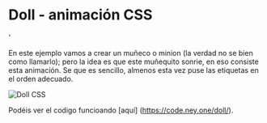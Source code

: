 # Doll - animación CSS
'

En este ejemplo vamos a crear un muñeco o minion (la verdad no se bien como llamarlo); pero la idea es que este muñequito sonrie, en eso consiste esta animación. Se que es sencillo, almenos esta vez puse las etiquetas en el orden adecuado.

![Doll CSS](https://i.imgur.com/GsLW3CS.png)

Podéis ver el codigo funcioando [aquí] (https://code.ney.one/doll/).
